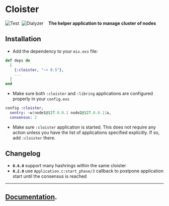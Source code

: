 # Cloister

![Test](https://github.com/am-kantox/cloister/workflows/Test/badge.svg)  ![Dialyzer](https://github.com/am-kantox/cloister/workflows/Dialyzer/badge.svg)    **The helper application to manage cluster of nodes**

## Installation

* Add the dependency to your `mix.exs` file:

```elixir
def deps do
  [
    {:cloister, "~> 0.5"},
    ...
  ]
end
```

* Make sure both `:cloister` and `:libring` applications are configured properly in your `config.exs`

```elixir
config :cloister,
  sentry: ~w|node1@127.0.0.1 node2@127.0.0.1|a,
  consensus: 2
```

* Make sure `:cloister` application is started. This does not require any action unless you have the list of applications specified explicitly. If so, add `:cloister` there.

## Changelog

- **`0.6.0`** support many hashrings within the same cloister
- **`0.2.0`** use `Application.c:start_phase/3` callback to postpone application start until the consensus is reached


---

## [Documentation](https://hexdocs.pm/cloister).

